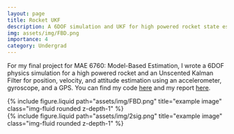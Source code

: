 ```yaml
---
layout: page
title: Rocket UKF
description: A 6DOF simulation and UKF for high powered rocket state estimation
img: assets/img/FBD.png
importance: 4
category: Undergrad
---
```


For my final project for MAE 6760: Model-Based Estimation, I wrote a 6DOF physics simulation for a high powered rocket and an Unscented Kalman Filter for position, velocity, and attitude estimation using an accelerometer, gyroscope, and a GPS. You can find my code [here](https://github.com/govindchari/Rocket-UKF) and my report [here](/assets/pdf/MAE_6760_Final_Report.pdf).

<div class="row">
    <div class="col-sm mt-3 mt-md-0">
        {% include figure.liquid path="assets/img/FBD.png" title="example image" class="img-fluid rounded z-depth-1" %}
    </div>
    <div class="col-sm mt-3 mt-md-0">
        {% include figure.liquid path="assets/img/2sig.png" title="example image" class="img-fluid rounded z-depth-1" %}
    </div>
</div>